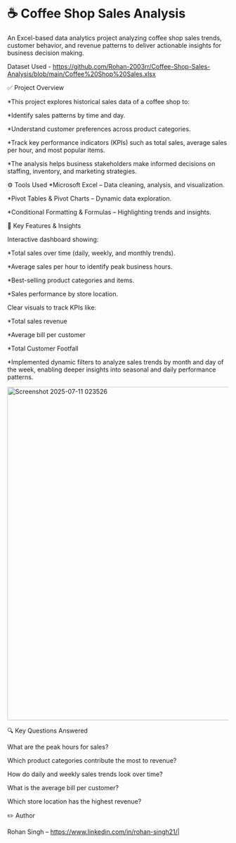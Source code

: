 # ☕ Coffee Shop Sales Analysis
An Excel-based data analytics project analyzing coffee shop sales trends, customer behavior, and revenue patterns to deliver actionable insights for business decision making.

Dataset Used - https://github.com/Rohan-2003rr/Coffee-Shop-Sales-Analysis/blob/main/Coffee%20Shop%20Sales.xlsx

✅ Project Overview

*This project explores historical sales data of a coffee shop to:

*Identify sales patterns by time and day.

*Understand customer preferences across product categories.

*Track key performance indicators (KPIs) such as total sales, average sales per hour, and most popular items.

*The analysis helps business stakeholders make informed decisions on staffing, inventory, and marketing strategies.

⚙️ Tools Used
*Microsoft Excel – Data cleaning, analysis, and visualization.

*Pivot Tables & Pivot Charts – Dynamic data exploration.

*Conditional Formatting & Formulas – Highlighting trends and insights.


📌 Key Features & Insights

Interactive dashboard showing:

*Total sales over time (daily, weekly, and monthly trends).

*Average sales per hour to identify peak business hours.

*Best-selling product categories and items.

*Sales performance by store location.

Clear visuals to track KPIs like:

*Total sales revenue

*Average bill per customer

*Total Customer Footfall

*Implemented dynamic filters to analyze sales trends by month and day of the week, enabling deeper insights into seasonal and daily performance patterns.

<img width="1828" height="758" alt="Screenshot 2025-07-11 023526" src="https://github.com/user-attachments/assets/bea10636-2b1e-4566-8c5f-d6983ae67881" />


🔍 Key Questions Answered

What are the peak hours for sales?

Which product categories contribute the most to revenue?

How do daily and weekly sales trends look over time?

What is the average bill per customer?

Which store location has the highest revenue?


✏️ Author

Rohan Singh – https://www.linkedin.com/in/rohan-singh21/|




